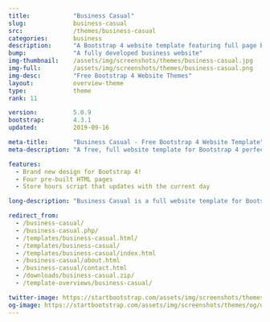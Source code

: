 ```yaml
---
title:            "Business Casual"
slug:             business-casual
src:              /themes/business-casual
categories:       business
description:      "A Bootstrap 4 website template featuring full page background images and other easy to use Bootstrap elements"
bump:             "A fully developed business website"
img-thumbnail:    /assets/img/screenshots/themes/business-casual.jpg
img-full:         /assets/img/screenshots/themes/business-casual.png
img-desc:         "Free Bootstrap 4 Website Themes"
layout:           overview-theme
type:             theme
rank: 11

version:          5.0.9
bootstrap:        4.3.1
updated:          2019-09-16

meta-title:       "Business Casual - Free Bootstrap 4 Website Template"
meta-description: "A free, full website template for Bootstrap 4 perfect for small businesses. All Start Bootstrap templates are free to use and open source."

features:
  - Brand new design for Bootstrap 4!
  - Four pre-built HTML pages
  - Store hours script that updates with the current day

long-description: "Business Casual is a full website template for Bootstrap 4. It features four different HTML pages and a number of custom style components."

redirect_from:
  - /business-casual/
  - /business-casual.php/
  - /templates/business-casual.html/
  - /templates/business-casual/
  - /templates/business-casual/index.html
  - /business-casual/about.html
  - /business-casual/contact.html
  - /downloads/business-casual.zip/
  - /template-overviews/business-casual/

twitter-image: https://startbootstrap.com/assets/img/screenshots/themes/twitter/twitter-business-casual.png
og-image: https://startbootstrap.com/assets/img/screenshots/themes/og/og-business-casual.png
---
```

